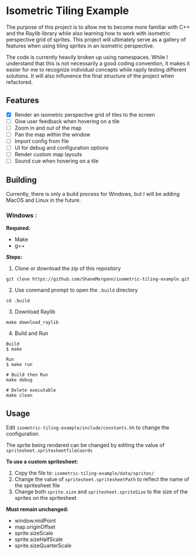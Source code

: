 # Isometric Tiling Example
The purpose of this project is to allow me to become more familiar with C++ and the Raylib library while also learning how to work with isometric perspective grid of sprites. This project will ultimately serve as a gallery of features when using tiling sprites in an isometric perspective.

The code is currently heavily broken up using namespaces. While I understand that this is not necessarily a good coding convention, it makes it easier for me to recognize individual concepts while rapily testing different solutions. It will also influnence the final structure of the project when refactored.

## Features
- [x] Render an isometric perspective grid of tiles to the screen
- [ ] Give user feedback when hovering on a tile
- [ ] Zoom in and out of the map
- [ ] Pan the map within the window
- [ ] Import config from file
- [ ] UI for debug and configuration options
- [ ] Render custom map layouts
- [ ] Sound cue when hovering on a tile

## Building

Currently, there is only a build process for Windows, but I will be adding MacOS and Linux in the future.

### Windows :
**Required:**
- Make
- g++

**Steps:**
1. Clone or download the zip of this repository
```
git clone https://github.com/ShaneMorgann/isometric-tiling-example.git
```

2. Use command prompt to open the `.build` directory
````
cd .build
````

3. Download Raylib
````
make download_raylib
````

4. Build and Run
````
Build
$ make

Run
$ make run

# Build then Run
make debug

# Delete executable
make clean
````

## Usage
Edit `isometric-tiling-example/include/constants.hh` to change the configuration.

The sprite being rendered can be changed by editing the value of `spritesheet.spritesheetTileCoords`

**To use a custom spritesheet:**
1. Copy the file to: `isometric-tiling-example/data/sprites/`
2. Change the value of `spritesheet.spritesheetPath` to reflect the name of the spritesheet file
3. Change both `sprite.size` and `spritesheet.spriteSize` to the size of the sprites on the spritesheet

**Must remain unchanged:**
- window.midPoint
- map.originOffset
- sprite.sizeScale
- sprite.sizeHalfScale
- sprite.sizeQuarterScale